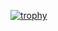 [![trophy](https://github-profile-trophy.vercel.app/?username=kirota401e)](https://github.com/ryo-ma/github-profile-trophy)
